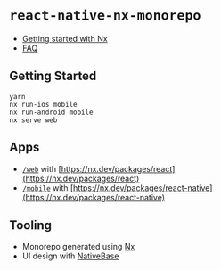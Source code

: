 # `react-native-nx-monorepo`

- [Getting started with Nx](./docs.faq.md)
- [FAQ](./docs.faq.md)

## Getting Started

```console
yarn
nx run-ios mobile
nx run-android mobile
nx serve web
```

## Apps

- [`/web`](./apps/web/) with [https://nx.dev/packages/react](https://nx.dev/packages/react)
- [`/mobile`](./apps/mobile) with [https://nx.dev/packages/react-native](https://nx.dev/packages/react-native)

## Tooling

- Monorepo generated using [Nx](https://nx.dev)
- UI design with [NativeBase](https://docs.nativebase.io/)
